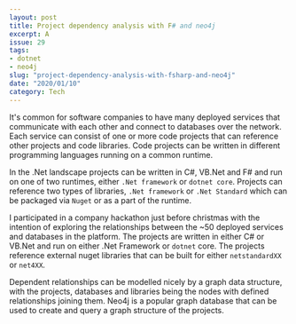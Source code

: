 ```yaml
---
layout: post
title: Project dependency analysis with F# and neo4j
excerpt: A 
issue: 29
tags: 
- dotnet
- neo4j
slug: "project-dependency-analysis-with-fsharp-and-neo4j"
date: "2020/01/10"
category: Tech
---
```


It's common for software companies to have many deployed services that communicate with each other and connect to databases over the network. Each service can consist of one or more code projects that can reference other projects and code libraries. Code projects can be written in different programming languages running on a common runtime.

In the .Net landscape projects can be written in C#, VB.Net and F# and run on one of two runtimes, either `.Net framework` or `dotnet core`. Projects can reference two types of libraries, `.Net framework` or `.Net Standard` which can be packaged via `Nuget` or as a part of the runtime.

I participated in a company hackathon just before christmas with the intention of exploring the relationships between the ~50 deployed services and databases in the platform. The projects are written in either C# or VB.Net and run on either .Net Framework or `dotnet` core. The projects reference external nuget libraries that can be built for either `netstandardXX` or `net4XX`. 

Dependent relationships can be modelled nicely by a graph data structure, with the projects, databases and libraries being the nodes with defined relationships joining them.
Neo4j is a popular graph database that can be used to create and query a graph structure of the projects.

